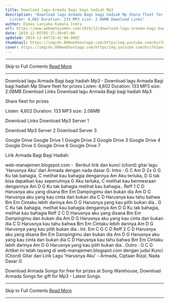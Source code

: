 ```yaml
---
title: Download lagu Armada Bagi bagi hadiah Mp3
description: "Download lagu Armada Bagi bagi hadiah Mp Share fleet for prizes
  Listen: 4,602 Duration: 133 MP3 size: 2.08MB Download Links"
author: Dimas Lanjaka Kumala Indra
url: https://www.webmanajemen.com/2019/12/download-lagu-armada-bagi-bagi-hadiah.html
date: 2019-12-05T05:37:50+07:00
updated: 2019-12-04T10:42:00.000Z
thumbnail: https://imgcdn.000webhostapp.com/https/img.youtube.com/bcc7e2aeaa3dc8897fb81b3ff1725b93.jpeg
cover: https://imgcdn.000webhostapp.com/https/img.youtube.com/bcc7e2aeaa3dc8897fb81b3ff1725b93.jpeg
---
```


<hr/> Skip to Full Contents <a href="https://www.webmanajemen.com/2019/12/download-lagu-armada-bagi-bagi-hadiah.html" rel="follow" class="button" id="read-more">Read More</a> <hr/> Download lagu Armada Bagi bagi hadiah Mp3 - Download lagu Armada Bagi bagi hadiah Mp Share fleet for prizes Listen: 4,602 Duration: 133 MP3 size: 2.08MB Download Links Download lagu Armada Bagi bagi hadiah Mp3

  Share fleet for prizes 

  Listen: 4,602 
  Duration: 133 
  MP3 size: 2.08MB 

  Download Links 
  Download Mp3 Server 1 

  Download Mp3 Server 2 
  Download Server 3 


  Google Drive   Google Drive 1 
  Google Drive 2 
  Google Drive 3 
  Google Drive 4 
  Google Drive 5 
  Google Drive 6 
  Google Drive 7 


                             
Lirik Armada Bagi Bagi Hadiah:
                             

 web-manajemen.blogspot.com -  Berikut lirik dan kunci (chord) gitar lagu 'Harusnya Aku' dari Armada dengan nada dasar G:
 Intro : G C Am D 2x G
 G
Ku tak bahagia,
 C
melihat kau bahagia dengannya
 Am
Aku terluka,
 D G
tak bisa dapatkan kau sepenuhnya
 G
Aku terluka,
 C
melihat kau bermesraan dengannya
 Am D G
Ku tak bahagia melihat kau bahagia..
 Reff 1
 C D
 Harusnya aku yang disana
 Bm Em
 Dampingimu dan bukan dia
 Am D G
 Harusnya aku yang kau cinta dan bukan dia
 C D
 Harusnya kau tahu bahwa
 Bm Em
 Cintaku lebih darinya
 Am D G
 Harusnya yang kau pilih bukan dia..
 G C
Ku tak bahagia, melihat kau bahagia dengannya
 Am D G
Ku tak bahagia, melihat kau bahagia
 Reff 2
 C D
 Harusnya aku yang disana
 Bm Em
 Dampingimu dan bukan dia
 Am D G
 Harusnya aku yang kau cinta dan bukan dia
 C D
 Harusnya kau tahu bahwa
 Bm Em
 Cintaku lebih darinya
 Am D G
 Harusnya yang kau pilih bukan dia..
 Int. Em C G C D
 Reff 2
 C D
 Harusnya aku yang disana
 Bm Em
 Dampingimu dan bukan dia
 Am D G
 Harusnya aku yang kau cinta dan bukan dia
 C D
 Harusnya kau tahu bahwa
 Bm Em
 Cintaku lebih darinya
 Am D G
 Harusnya yang kau pilih bukan dia..
 Outro : G C G
  Artikel ini telah tayang di web-manajemen.blogspot.com dengan judul Kunci (Chord) Gitar dan Lirik Lagu 'Harusnya Aku' - Armada, Ciptaan Rizal, Nada Dasar G 
                         
  Download Armada Songs for free for prizes at Song Warehouse, Download Armada Songs for gift for Mp3 - Latest Songs. <hr/> Skip to Full Contents <a href="https://www.webmanajemen.com/2019/12/download-lagu-armada-bagi-bagi-hadiah.html" rel="follow" class="button" id="read-more">Read More</a> <hr/>